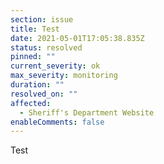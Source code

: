 ```yaml
---
section: issue
title: Test
date: 2021-05-01T17:05:38.835Z
status: resolved
pinned: ""
current_severity: ok
max_severity: monitoring
duration: ""
resolved_on: ""
affected:
  - Sheriff's Department Website
enableComments: false
---
```

Test